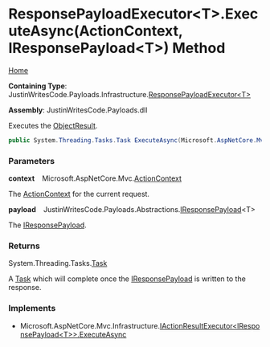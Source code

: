 # ResponsePayloadExecutor\<T\>\.ExecuteAsync\(ActionContext, IResponsePayload\<T\>\) Method

[Home](../../../../README.md)

**Containing Type**: JustinWritesCode\.Payloads\.Infrastructure\.[ResponsePayloadExecutor\<T\>](../README.md)

**Assembly**: JustinWritesCode\.Payloads\.dll

  
Executes the [ObjectResult](https://docs.microsoft.com/en-us/dotnet/api/microsoft.aspnetcore.mvc.objectresult)\.

```csharp
public System.Threading.Tasks.Task ExecuteAsync(Microsoft.AspNetCore.Mvc.ActionContext context, JustinWritesCode.Payloads.Abstractions.IResponsePayload<T> payload)
```

### Parameters

**context** &ensp; Microsoft\.AspNetCore\.Mvc\.[ActionContext](https://docs.microsoft.com/en-us/dotnet/api/microsoft.aspnetcore.mvc.actioncontext)

The [ActionContext](https://docs.microsoft.com/en-us/dotnet/api/microsoft.aspnetcore.mvc.actioncontext) for the current request\.

**payload** &ensp; JustinWritesCode\.Payloads\.Abstractions\.[IResponsePayload](../../../Abstractions/IResponsePayload-1/README.md)\<T\>

The [IResponsePayload](../../../Abstractions/IResponsePayload/README.md)\.

### Returns

System\.Threading\.Tasks\.[Task](https://docs.microsoft.com/en-us/dotnet/api/system.threading.tasks.task)

A [Task](https://docs.microsoft.com/en-us/dotnet/api/system.threading.tasks.task) which will complete once the [IResponsePayload](../../../Abstractions/IResponsePayload/README.md) is written to the response\.

### Implements

* Microsoft\.AspNetCore\.Mvc\.Infrastructure\.[IActionResultExecutor\<IResponsePayload\<T\>\>.ExecuteAsync](https://docs.microsoft.com/en-us/dotnet/api/microsoft.aspnetcore.mvc.infrastructure.iactionresultexecutor-1.executeasync)
